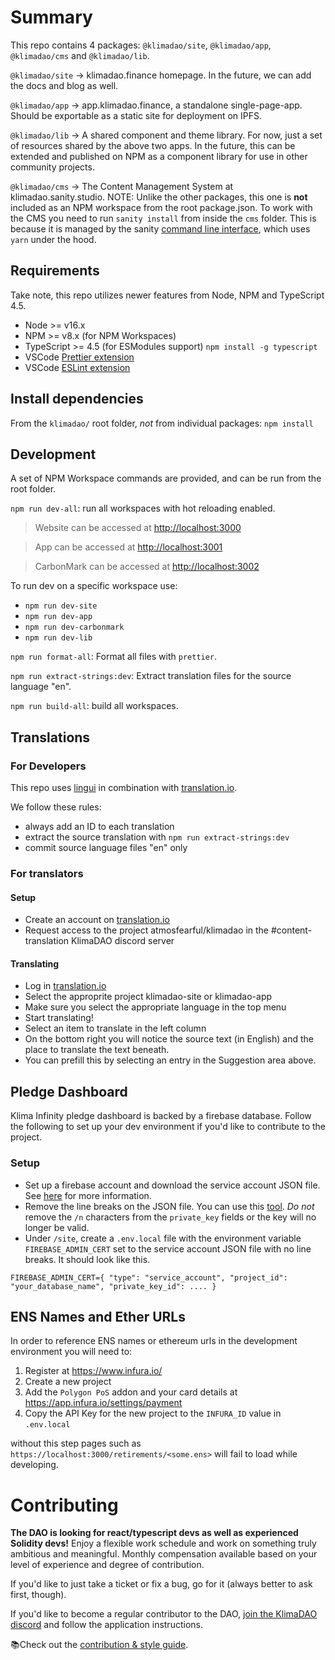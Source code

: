 # Summary

This repo contains 4 packages: `@klimadao/site`, `@klimadao/app`, `@klimadao/cms` and `@klimadao/lib`.

`@klimadao/site` -> klimadao.finance homepage. In the future, we can add the docs and blog as well.

`@klimadao/app` -> app.klimadao.finance, a standalone single-page-app. Should be exportable as a static site for deployment on IPFS.

`@klimadao/lib` -> A shared component and theme library. For now, just a set of resources shared by the above two apps. In the future, this can be extended and published on NPM as a component library for use in other community projects.

`@klimadao/cms` -> The Content Management System at klimadao.sanity.studio. NOTE: Unlike the other packages, this one is **not** included as an NPM workspace from the root package.json. To work with the CMS you need to run `sanity install` from inside the `cms` folder. This is because it is managed by the sanity [command line interface](https://www.sanity.io/docs/getting-started-with-sanity-cli), which uses `yarn` under the hood.

## Requirements

Take note, this repo utilizes newer features from Node, NPM and TypeScript 4.5.

- Node >= v16.x
- NPM >= v8.x (for NPM Workspaces)
- TypeScript >= 4.5 (for ESModules support) `npm install -g typescript`
- VSCode [Prettier extension](https://marketplace.visualstudio.com/items?itemName=esbenp.prettier-vscode)
- VSCode [ESLint extension](https://marketplace.visualstudio.com/items?itemName=dbaeumer.vscode-eslint)

## Install dependencies

From the `klimadao/` root folder, _not_ from individual packages:
`npm install`

## Development

A set of NPM Workspace commands are provided, and can be run from the root folder.

`npm run dev-all`: run all workspaces with hot reloading enabled.

> Website can be accessed at [http://localhost:3000](http://localhost:3000)

> App can be accessed at [http://localhost:3001](http://localhost:3001)

> CarbonMark can be accessed at [http://localhost:3002](http://localhost:3002)

To run dev on a specific workspace use:

- `npm run dev-site`
- `npm run dev-app`
- `npm run dev-carbonmark`
- `npm run dev-lib`

`npm run format-all`: Format all files with `prettier`.

`npm run extract-strings:dev`: Extract translation files for the source language "en".

`npm run build-all`: build all workspaces.

## Translations

### For Developers

This repo uses [lingui](https://lingui.js.org/tutorials/react.html) in combination with [translation.io](https://translation.io).

We follow these rules:

- always add an ID to each translation
- extract the source translation with `npm run extract-strings:dev`
- commit source language files "en" only

### For translators

#### Setup

- Create an account on [translation.io](https://translation.io)
- Request access to the project atmosfearful/klimadao in the #content-translation KlimaDAO discord server

#### Translating

- Log in [translation.io](https://translation.io)
- Select the approprite project klimadao-site or klimadao-app
- Make sure you select the appropriate language in the top menu
- Start translating!
- Select an item to translate in the left column
- On the bottom right you will notice the source text (in English) and the place to translate the text beneath.
- You can prefill this by selecting an entry in the Suggestion area above.

## Pledge Dashboard

Klima Infinity pledge dashboard is backed by a firebase database. Follow the following to set up your dev environment if you'd like to contribute to the project.

### Setup

- Set up a firebase account and download the service account JSON file. See [here](https://firebase.google.com/docs/admin/setup#set-up-project-and-service-account) for more information.
- Remove the line breaks on the JSON file. You can use this [tool](https://www.textfixer.com/tools/remove-line-breaks.php). _Do not_ remove the `/n` characters from the `private_key` fields or the key will no longer be valid.
- Under `/site`, create a `.env.local` file with the environment variable `FIREBASE_ADMIN_CERT` set to the service account JSON file with no line breaks. It should look like this.

```
FIREBASE_ADMIN_CERT={ "type": "service_account", "project_id": "your_database_name", "private_key_id": .... }
```

## ENS Names and Ether URLs

In order to reference ENS names or ethereum urls in the development environment you will need to:

1. Register at https://www.infura.io/
2. Create a new project
3. Add the `Polygon PoS` addon and your card details at https://app.infura.io/settings/payment
4. Copy the API Key for the new project to the `INFURA_ID` value in `.env.local`

without this step pages such as `https://localhost:3000/retirements/<some.ens>` will fail to load while developing.

# Contributing

**The DAO is looking for react/typescript devs as well as experienced Solidity devs!** Enjoy a flexible work schedule and work on something truly ambitious and meaningful. Monthly compensation available based on your level of experience and degree of contribution.

If you'd like to just take a ticket or fix a bug, go for it (always better to ask first, though).

If you'd like to become a regular contributor to the DAO, [join the KlimaDAO discord](https://discord.gg/utTTEbrk) and follow the application instructions.

📚Check out the [contribution & style guide](https://github.com/KlimaDAO/klimadao/wiki).
